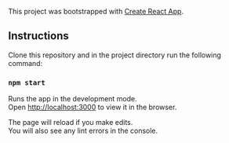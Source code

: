 This project was bootstrapped with [Create React App](https://github.com/facebook/create-react-app).

## Instructions

Clone this repository and in the project directory run the following command:

### `npm start`

Runs the app in the development mode.<br>
Open [http://localhost:3000](http://localhost:3000) to view it in the browser.

The page will reload if you make edits.<br>
You will also see any lint errors in the console.


